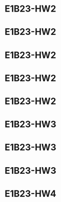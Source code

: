 # E1B23-HW2
# E1B23-HW2
# E1B23-HW2
# E1B23-HW2
# E1B23-HW2
# E1B23-HW3
# E1B23-HW3
# E1B23-HW3
# E1B23-HW4
